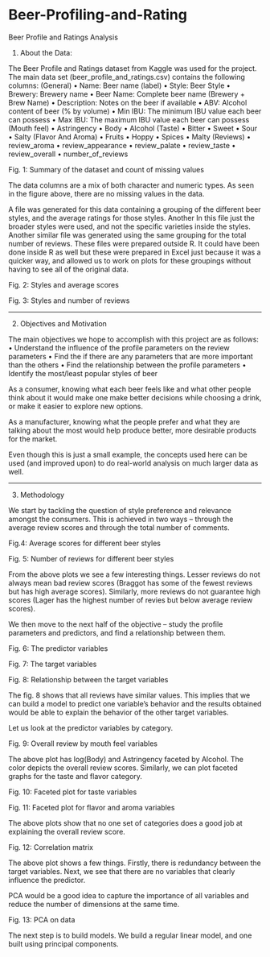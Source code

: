 # Beer-Profiling-and-Rating
Beer Profile and Ratings Analysis

1. About the Data:

The Beer Profile and Ratings dataset from Kaggle was used for the project. The main data set (beer_profile_and_ratings.csv) contains the following columns:
(General)
•	Name: Beer name (label)
•	Style: Beer Style
•	Brewery: Brewery name
•	Beer Name: Complete beer name (Brewery + Brew Name)
•	Description: Notes on the beer if available
•	ABV: Alcohol content of beer (% by volume)
•	Min IBU: The minimum IBU value each beer can possess
•	Max IBU: The maximum IBU value each beer can possess
(Mouth feel)
•	Astringency
•	Body
•	Alcohol
(Taste)
•	Bitter
•	Sweet
•	Sour
•	Salty
(Flavor And Aroma)
•	Fruits
•	Hoppy
•	Spices
•	Malty
(Reviews)
•	review_aroma
•	review_appearance
•	review_palate
•	review_taste
•	review_overall
•	number_of_reviews
 
Fig. 1: Summary of the dataset and count of missing values

The data columns are a mix of both character and numeric types. As seen in the figure above, there are no missing values in the data.

A file was generated for this data containing a grouping of the different beer styles, and the average ratings for those styles. Another In this file just the broader styles were used, and not the specific varieties inside the styles. Another similar file was generated using the same grouping for the total number of reviews. These files were prepared outside R. It could have been done inside R as well but these were prepared in Excel just because it was a quicker way, and allowed us to work on plots for these groupings without having to see all of the original data.

 
Fig. 2: Styles and average scores

 
Fig. 3: Styles and number of reviews
________________________________________






2. Objectives and Motivation

The main objectives we hope to accomplish with this project are as follows:
•	Understand the influence of the profile parameters on the review parameters
•	Find the if there are any parameters that are more important than the others
•	Find the relationship between the profile parameters
•	Identify the most/least popular styles of beer

As a consumer, knowing what each beer feels like and what other people think about it would make one make better decisions while choosing a drink, or make it easier to explore new options.

As a manufacturer, knowing what the people prefer and what they are talking about the most would help produce better, more desirable products for the market.

Even though this is just a small example, the concepts used here can be used (and improved upon) to do real-world analysis on much larger data as well.
________________________________________

























3. Methodology

We start by tackling the question of style preference and relevance amongst the consumers. This is achieved in two ways – through the average review scores and through the total number of comments.

 
Fig.4: Average scores for different beer styles

 
Fig. 5: Number of reviews for different beer styles

From the above plots we see a few interesting things. Lesser reviews do not always mean bad review scores (Braggot has some of the fewest reviews but has high average scores). Similarly, more reviews do not guarantee high scores (Lager has the highest number of revies but below average review scores).

We then move to the next half of the objective – study the profile parameters and predictors, and find a relationship between them.
 
Fig. 6: The predictor variables

 
Fig. 7: The target variables

 
Fig. 8: Relationship between the target variables

The fig. 8 shows that all reviews have similar values. This implies that we can build a model to predict one variable’s behavior and the results obtained would be able to explain the behavior of the other target variables.

Let us look at the predictor variables by category.

 
Fig. 9: Overall review by mouth feel variables

The above plot has log(Body) and Astringency faceted by Alcohol. The color depicts the overall review scores. Similarly, we can plot faceted graphs for the taste and flavor category.

 
Fig. 10: Faceted plot for taste variables

 
Fig. 11: Faceted plot for flavor and aroma variables

The above plots show that no one set of categories does a good job at explaining the overall review score.

 
Fig. 12: Correlation matrix

The above plot shows a few things. Firstly, there is redundancy between the target variables. Next, we see that there are no variables that clearly influence the predictor.

PCA would be a good idea to capture the importance of all variables and reduce the number of dimensions at the same time.

 
Fig. 13: PCA on data

The next step is to build models. We build a regular linear model, and one built using principal components. 








